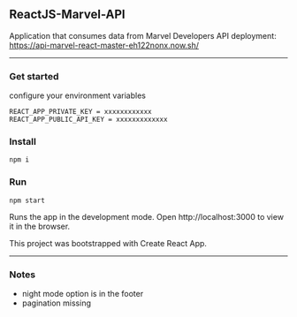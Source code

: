 
## ReactJS-Marvel-API
Application that consumes data from Marvel Developers API
deployment: https://api-marvel-react-master-eh122nonx.now.sh/
_______
### Get started


configure your environment variables

```
REACT_APP_PRIVATE_KEY = xxxxxxxxxxxx
REACT_APP_PUBLIC_API_KEY = xxxxxxxxxxxxx
```
### Install
```
npm i
```


### Run
```
npm start
```

Runs the app in the development mode.
Open http://localhost:3000 to view it in the browser.

This project was bootstrapped with Create React App.
_____

### Notes
* night mode option is in the footer
* pagination missing

